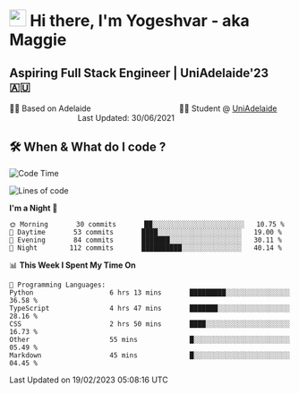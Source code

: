 <h1><img src="https://emojis.slackmojis.com/emojis/images/1531849430/4246/blob-sunglasses.gif?1531849430" width="30"/> Hi there, I'm Yogeshvar - aka Maggie</h1>

## Aspiring Full Stack Engineer | UniAdelaide'23 🇦🇺  
🏂🏻  Based on Adelaide &nbsp;&nbsp;&nbsp;&nbsp;&nbsp;&nbsp;&nbsp;&nbsp;&nbsp;&nbsp;&nbsp;&nbsp;&nbsp;&nbsp;&nbsp;&nbsp;&nbsp;&nbsp;&nbsp;&nbsp;&nbsp;&nbsp;&nbsp;&nbsp;&nbsp;&nbsp;&nbsp;&nbsp;&nbsp;&nbsp;&nbsp;&nbsp;&nbsp;&nbsp;&nbsp;&nbsp;&nbsp;&nbsp;&nbsp;👨‍💻 Student @ [UniAdelaide](https://www.adelaide.edu.au)   &nbsp;&nbsp;&nbsp;&nbsp;&nbsp;&nbsp;&nbsp;&nbsp;&nbsp;&nbsp;&nbsp;&nbsp;&nbsp;&nbsp;&nbsp;&nbsp;&nbsp;&nbsp;&nbsp;&nbsp;&nbsp;&nbsp;&nbsp;&nbsp;&nbsp;&nbsp;&nbsp;&nbsp;&nbsp;&nbsp;&nbsp;Last Updated: 30/06/2021

## 🛠 When & What do I code ?  

<!--START_SECTION:waka-->
![Code Time](http://img.shields.io/badge/Code%20Time-1%2C947%20hrs%204%20mins-blue)

![Lines of code](https://img.shields.io/badge/From%20Hello%20World%20I%27ve%20Written-3%20Million%20lines%20of%20code-blue)

**I'm a Night 🦉** 

```text
🌞 Morning       30 commits       ██░░░░░░░░░░░░░░░░░░░░░░░   10.75 % 
🌆 Daytime       53 commits       ████░░░░░░░░░░░░░░░░░░░░░   19.00 % 
🌃 Evening       84 commits       ███████░░░░░░░░░░░░░░░░░░   30.11 % 
🌙 Night        112 commits       ██████████░░░░░░░░░░░░░░░   40.14 % 

```


📊 **This Week I Spent My Time On** 

```text
💬 Programming Languages: 
Python                   6 hrs 13 mins       █████████░░░░░░░░░░░░░░░░   36.58 % 
TypeScript               4 hrs 47 mins       ███████░░░░░░░░░░░░░░░░░░   28.16 % 
CSS                      2 hrs 50 mins       ████░░░░░░░░░░░░░░░░░░░░░   16.73 % 
Other                    55 mins             █░░░░░░░░░░░░░░░░░░░░░░░░   05.49 % 
Markdown                 45 mins             █░░░░░░░░░░░░░░░░░░░░░░░░   04.45 % 

```


 Last Updated on 19/02/2023 05:08:16 UTC
<!--END_SECTION:waka-->

